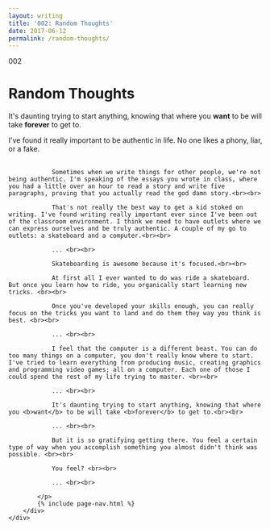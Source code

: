 ```yaml
---
layout: writing
title: '002: Random Thoughts'
date: 2017-06-12
permalink: /random-thoughts/
---
```


<div id="random-thoughts">
	<div class="container writing">
		<div class="left">
			<span>002</span>
			<h1>Random Thoughts</h1>
			<p>It's daunting trying to start anything, knowing that where you <b>want</b> to be will take <b>forever</b> to get to.&lrm;</p>
		</div>
		<div class="right">
			<p>
				I've found it really important to be authentic in life. No one likes a phony, liar, or a fake.<br><br>

				Sometimes when we write things for other people, we're not being authentic. I'm speaking of the essays you wrote in class, where you had a little over an hour to read a story and write five paragraphs, proving that you actually read the god damn story.<br><br>

				That's not really the best way to get a kid stoked on writing. I've found writing really important ever since I've been out of the classroom environment. I think we need to have outlets where we can express ourselves and be truly authentic. A couple of my go to outlets: a skateboard and a computer.<br><br>

				... <br><br>

				Skateboarding is awesome because it's focused.<br><br>

				At first all I ever wanted to do was ride a skateboard. But once you learn how to ride, you organically start learning new tricks. <br><br>

				Once you've developed your skills enough, you can really focus on the tricks you want to land and do them they way you think is best. <br><br>

				... <br><br>

				I feel that the computer is a different beast. You can do too many things on a computer, you don't really know where to start. I've tried to learn everything from producing music, creating graphics and programming video games; all on a computer. Each one of those I could spend the rest of my life trying to master. <br><br>

				... <br><br>

				It's daunting trying to start anything, knowing that where you <b>want</b> to be will take <b>forever</b> to get to.<br><br>

				... <br><br>

				But it is so gratifying getting there. You feel a certain type of way when you accomplish something you almost didn't think was possible. <br><br>

				You feel? <br><br>

				... <br><br>

			</p>
			{% include page-nav.html %}
		</div>
	</div>
</div>